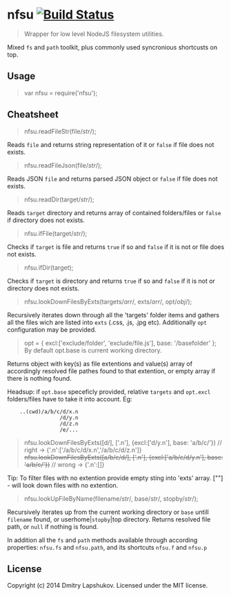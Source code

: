 # nfsu [![Build Status](http://img.shields.io/travis/dmi3y/nfsu.svg?style=flat&branch=nfsu)](http://travis-ci.org/dmi3y/nfsu)


> Wrapper for low level NodeJS filesystem utilities.

Mixed `fs` and `path` toolkit, plus commonly used syncronious shortcusts on top.

## Usage

> var nfsu = require('nfsu');

## Cheatsheet

> nfsu.readFileStr(file/*str*/);

Reads `file` and returns string representation of it or `false` if file does not exists.

> nfsu.readFileJson(file/*str*/);

Reads JSON `file` and returns parsed JSON object or `false` if file does not exists.

> nfsu.readDir(target/*str*/);

Reads `target` directory and returns array of contained folders/files or `false` if directory does not exists.

> nfsu.ifFile(target/*str*/);

Checks if `target` is file and returns `true` if so and `false` if it is not or file does not exists.

> nfsu.ifDir(target);

Checks if `target` is directory and returns `true` if so and `false` if it is not or directory does not exists.

> nfsu.lookDownFilesByExts(targets/*arr*/, exts/*arr*/, opt/*obj*/);

Recursively iterates down through all the 'targets' folder items and gathers all the files wich are listed into `exts` (.css, .js, .jpg etc).
Additionally `opt` configuration may be provided.
> opt = { excl:['exclude/folder', 'exclude/file.js'], base: '/basefolder' };
By default opt.base is current working directory.

Returns object with key(s) as file extentions and value(s) array of accordingly resolved file pathes found to that extention, or empty array if there is nothing found.

Headsup: if `opt.base` speceficly provided, relative `targets` and `opt.excl` folders/files have to take it into account.
Eg:

```
    ..(cwd)/a/b/c/d/x.n
                 /d/y.n
                 /d/z.n
                 /e/...
```

> nfsu.lookDownFilesByExts([d/], ['.n'], {excl:['d/y.n'], base: 'a/b/c/'}) // right -> {'.n':['<fullpath>/a/b/c/d/x.n','<fullpath>/a/b/c/d/z.n']}
> ~~nfsu.lookDownFilesByExts([a/b/c/d/], ['.n'], {excl:['a/b/c/d/y.n'], base: 'a/b/c/'})~~ // wrong -> {'.n':[]}

Tip: To filter files with no extention provide empty sting into 'exts' array.
[""] - will look down files with no extention.

> nfsu.lookUpFileByName(filename/*str*/, base/*str*/, stopby/*str*/);

Recursively iterates up from the current working directory or `base` untill `filename` found, or userhome|`stopby`|top directory.
Returns resolved file path, or `null` if nothing is found.

In addition all the `fs` and `path` methods available through according properties:
`nfsu.fs` and `nfsu.path`, and its shortcuts `nfsu.f` and `nfsu.p`

## License
Copyright (c) 2014 Dmitry Lapshukov. Licensed under the MIT license.
